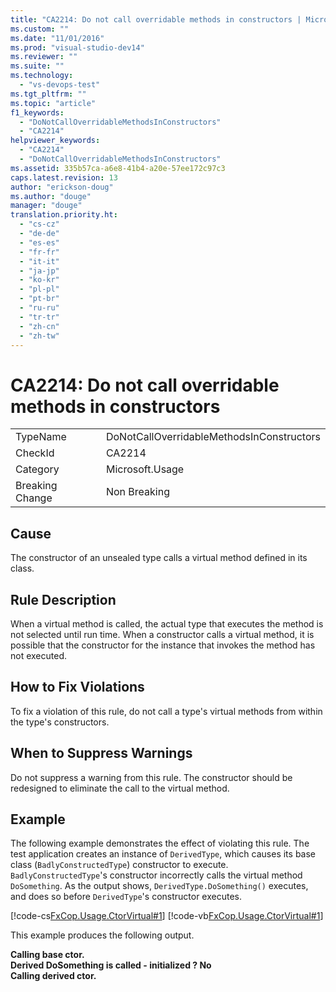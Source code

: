 ```yaml
---
title: "CA2214: Do not call overridable methods in constructors | Microsoft Docs"
ms.custom: ""
ms.date: "11/01/2016"
ms.prod: "visual-studio-dev14"
ms.reviewer: ""
ms.suite: ""
ms.technology: 
  - "vs-devops-test"
ms.tgt_pltfrm: ""
ms.topic: "article"
f1_keywords: 
  - "DoNotCallOverridableMethodsInConstructors"
  - "CA2214"
helpviewer_keywords: 
  - "CA2214"
  - "DoNotCallOverridableMethodsInConstructors"
ms.assetid: 335b57ca-a6e8-41b4-a20e-57ee172c97c3
caps.latest.revision: 13
author: "erickson-doug"
ms.author: "douge"
manager: "douge"
translation.priority.ht: 
  - "cs-cz"
  - "de-de"
  - "es-es"
  - "fr-fr"
  - "it-it"
  - "ja-jp"
  - "ko-kr"
  - "pl-pl"
  - "pt-br"
  - "ru-ru"
  - "tr-tr"
  - "zh-cn"
  - "zh-tw"
---
```

# CA2214: Do not call overridable methods in constructors
|||  
|-|-|  
|TypeName|DoNotCallOverridableMethodsInConstructors|  
|CheckId|CA2214|  
|Category|Microsoft.Usage|  
|Breaking Change|Non Breaking|  
  
## Cause  
 The constructor of an unsealed type calls a virtual method defined in its class.  
  
## Rule Description  
 When a virtual method is called, the actual type that executes the method is not selected until run time. When a constructor calls a virtual method, it is possible that the constructor for the instance that invokes the method has not executed.  
  
## How to Fix Violations  
 To fix a violation of this rule, do not call a type's virtual methods from within the type's constructors.  
  
## When to Suppress Warnings  
 Do not suppress a warning from this rule. The constructor should be redesigned to eliminate the call to the virtual method.  
  
## Example  
 The following example demonstrates the effect of violating this rule. The test application creates an instance of `DerivedType`, which causes its base class (`BadlyConstructedType`) constructor to execute. `BadlyConstructedType`'s constructor incorrectly calls the virtual method `DoSomething`. As the output shows, `DerivedType.DoSomething()` executes, and does so before `DerivedType`'s constructor executes.  
  
 [!code-cs[FxCop.Usage.CtorVirtual#1](../code-quality/codesnippet/CSharp/ca2214-do-not-call-overridable-methods-in-constructors_1.cs)]
 [!code-vb[FxCop.Usage.CtorVirtual#1](../code-quality/codesnippet/VisualBasic/ca2214-do-not-call-overridable-methods-in-constructors_1.vb)]  
  
 This example produces the following output.  
  
 **Calling base ctor.**  
**Derived DoSomething is called - initialized ? No**  
**Calling derived ctor.**